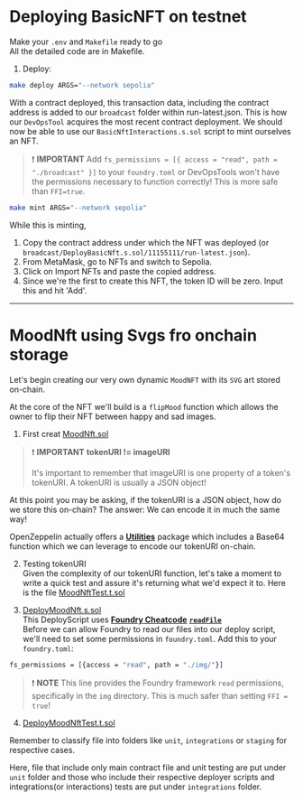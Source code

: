 # Deploying BasicNFT on testnet
Make your `.env` and `Makefile` ready to go  
All the detailed code are in Makefile.

1. Deploy:
```bash
make deploy ARGS="--network sepolia"
```
With a contract deployed, this transaction data, including the contract address is added to our `broadcast` folder within run-latest.json. This is how our `DevOpsTool` acquires the most recent contract deployment. We should now be able to use our `BasicNftInteractions.s.sol` script to mint ourselves an NFT.

> ❗ **IMPORTANT**
> Add `fs_permissions = [{ access = "read", path = "./broadcast" }]` to your `foundry.toml` or DevOpsTools won't have the permissions necessary to function correctly! This is more safe than `FFI=true`.

```bash
make mint ARGS="--network sepolia"
```

While this is minting,  
1. Copy the contract address under which the NFT was deployed  (or `broadcast/DeployBasicNft.s.sol/11155111/run-latest.json`).  
2. From MetaMask, go to NFTs and switch to Sepolia.
3. Click on Import NFTs and paste the copied address.
4. Since we're the first to create this NFT, the token ID will be zero. Input this and hit 'Add'.

---

# MoodNft using Svgs fro onchain storage
Let's begin creating our very own dynamic `MoodNFT` with its `SVG` art stored on-chain.

At the core of the NFT we'll build is a `flipMood` function which allows the owner to flip their NFT between happy and sad images.
1. First creat [MoodNft.sol](https://github.com/AkshatOdiya/foundry-nft/blob/main/src/MoodNft.sol)  

> ❗ **IMPORTANT**
> **tokenURI != imageURI**
>
> It's important to remember that imageURI is one property of a token's tokenURI. A tokenURI is usually a JSON object!

At this point you may be asking, if the tokenURI is a JSON object, how do we store this on-chain? The answer: We can encode it in much the same way!

OpenZeppelin actually offers a **[Utilities](https://docs.openzeppelin.com/contracts/4.x/utilities)** package which includes a Base64 function which we can leverage to encode our tokenURI on-chain. 

2. Testing tokenURI  
Given the complexity of our tokenURI function, let's take a moment to write a quick test and assure it's returning what we'd expect it to. Here is the file  [MoodNftTest.t.sol](https://github.com/AkshatOdiya/foundry-nft/blob/main/test/unit/MoodNftTest.t.sol)  

3. [DeployMoodNft.s.sol](https://github.com/AkshatOdiya/foundry-nft/blob/main/script/DeployMoodNft.s.sol)  
This DeployScript uses **[Foundry Cheatcode](https://book.getfoundry.sh/cheatcodes/fs?highlight=readFile#signature)** **[`readFile`](https://book.getfoundry.sh/cheatcodes/fs?highlight=readFile#signature)**  
Before we can allow Foundry to read our files into our deploy script, we'll need to set some permissions in `foundry.toml`. Add this to your `foundry.toml`:
```bash
fs_permissions = [{access = "read", path = "./img/"}]
```
> ❗ **NOTE**
> This line provides the Foundry framework `read` permissions, specifically in the `img` directory. This is much safer than setting `FFI = true`!


4. [DeployMoodNftTest.t.sol](https://github.com/AkshatOdiya/foundry-nft/blob/main/test/unit/DeployMoodNftTest.t.sol)

Remember to classify file into folders like `unit`, `integrations` or `staging` for respective cases.

Here, file that include only main contract file and unit testing are put under `unit` folder and those who include their respective deployer scripts and integrations(or interactions) tests are put under `integrations` folder.